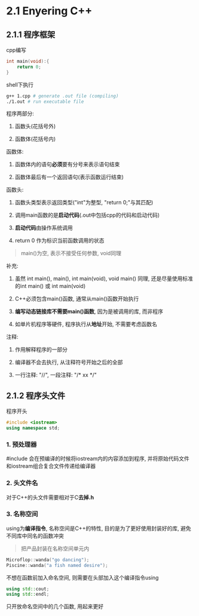 # 2.1 Enyering C++

## 2.1.1 程序框架

cpp编写

```c++
int main(void):{
    return 0;
}
```

shell下执行

```bash
g++ 1.cpp # generate .out file (compiling)
./1.out # run executable file
```

程序两部分:

1. 函数头(花括号外)

2. 函数体(花括号内)

函数体:

1. 函数体内的语句**必须**要有分号来表示语句结束

2. 函数体最后有一个返回语句(表示函数运行结束)

函数头:

1. 函数头类型表示返回类型("int"为整型, "return 0;"与其匹配)

2. 调用main函数的是**启动代码**(.out中包括cpp的代码和启动代码)

3. **启动代码**由操作系统调用

4. return 0 作为标识当前函数调用的状态

> main()为空, 表示不接受任何参数, void同理

补充:

1. 虽然 int main(), main(), int main(void), void main() 同理, 还是尽量使用标准的int main() 或 int main(void)

2. C++必须包含main()函数, 通常从main()函数开始执行

3. **编写动态链接库不需要main()函数**, 因为是被调用的库, 而非程序

4. 如单片机程序等硬件, 程序执行从**地址**开始, 不需要考虑函数名

注释:

1. 作用解释程序的一部分

2. 编译器不会去执行, 从注释符号开始之后的全部

3. 一行注释: "//", 一段注释: "/* xx */"

## 2.1.2 程序头文件

程序开头

```c++
#include <iostream>
using namespace std;
```

### 1. 预处理器

#include 会在预编译的时候将iostream内的内容添加到程序, 并将原始代码文件和iostream组合复合文件传递给编译器

### 2. 头文件名

对于C++的头文件需要相对于C**去掉.h**

### 3. 名称空间

using为**编译指令**, 名称空间是C++的特性, 目的是为了更好使用封装好的库, 避免不同库中同名的函数冲突

> 把产品封装在名称空间单元内

```c++
Microflop::wanda("go dancing");
Piscine::wanda("a fish named desire"); 
```

不想在函数前加入命名空间, 则需要在头部加入这个编译指令using

```c++
using std::cout;
using std::endl;
```

只开放命名空间中的几个函数, 用起来更好